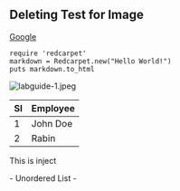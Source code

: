 ## Deleting Test for Image

[Google](http://google.com "Google")

```
require 'redcarpet'
markdown = Redcarpet.new("Hello World!")
puts markdown.to_html
```

![labguide-1.jpeg](https://docs-api-qa.cloudlabs.ai/repos/raw.githubusercontent.com/Rabin-spektra/Demo-Repo/main/196993496zpeJ/images/labguide-1.jpeg)

|Sl|Employee|
| -------- | -------- |
|1|John Doe|
|2|Rabin|


This is inject


<inject key="azureaduserpassword" enableCopy="true" enableClickToPaste="false" />
- Unordered List
- 
